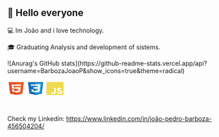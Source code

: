 <section id=apresentation>
    <h1>👋 Hello everyone</h1>
    <p>💻 Im João and i love technology.</p>
    <p>🎓 Graduating Analysis and development of sistems.</p>
</section>

<section id=gitStats>
![Anurag's GitHub stats](https://github-readme-stats.vercel.app/api?username=BarbozaJoaoP&show_icons=true&theme=radical)
</section>

<section id=languages>
  <div style="display: inline_block"><br>
    <img align="center" alt="Rafa-HTML" height="30" width="40" src="https://raw.githubusercontent.com/devicons/devicon/master/icons/html5/html5-original.svg">
    <img align="center" alt="Rafa-CSS" height="30" width="40" src="https://raw.githubusercontent.com/devicons/devicon/master/icons/css3/css3-original.svg">
    <img align="center" alt="Rafa-Js" height="30" width="40" src="https://raw.githubusercontent.com/devicons/devicon/master/icons/javascript/javascript-plain.svg">
  </div>
</section>

<br><p>Check my Linkedin: https://www.linkedin.com/in/joão-pedro-barboza-456504204/</p>

